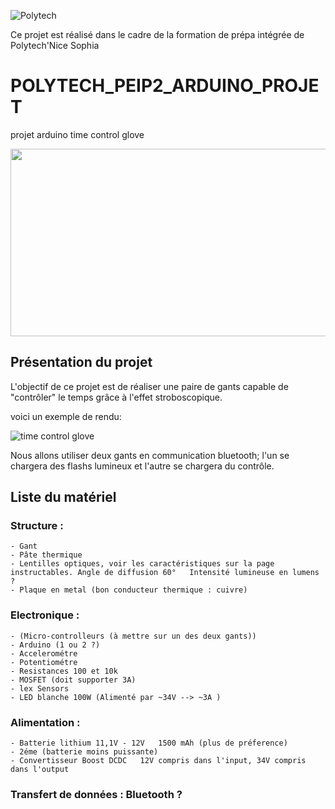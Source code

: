 
![Polytech](http://www.polytechnice.fr/jahia/jsp/jahia/templates/inc/img/polytech_nice-sophia.png)

Ce projet est réalisé dans le cadre de la formation de prépa intégrée de Polytech'Nice Sophia




# POLYTECH_PEIP2_ARDUINO_PROJET
projet arduino time control glove 

<img src="https://i.makeagif.com/media/3-14-2017/wE9W5J.gif" width="600" height="300">
<!--https://i.makeagif.com/media/1-31-2017/7Gys2-.gif pour une meilleur qualité mais qui marche pas avec l'HTML-->


## Présentation du projet
L'objectif de ce projet est de réaliser une paire de gants capable de "contrôler" le temps grâce à l'effet stroboscopique.

voici un exemple de rendu: 

![time control glove](https://i.makeagif.com/media/1-11-2018/cPzc6O.gif)

Nous allons utiliser deux gants en communication bluetooth; l'un se chargera des flashs lumineux et l'autre se chargera du contrôle.

## Liste du matériel

### Structure : 
	- Gant 
	- Pâte thermique 
	- Lentilles optiques, voir les caractéristiques sur la page instructables. Angle de diffusion 60°   Intensité lumineuse en lumens ? 
	- Plaque en metal (bon conducteur thermique : cuivre)
	
### Electronique : 
	- (Micro-controlleurs (à mettre sur un des deux gants)) 
	- Arduino (1 ou 2 ?) 
	- Accelerométre 
	- Potentiométre 
	- Resistances 100 et 10k
	- MOSFET (doit supporter 3A)
	- lex Sensors 
	- LED blanche 100W (Alimenté par ~34V --> ~3A )
	
### Alimentation : 
	- Batterie lithium 11,1V - 12V   1500 mAh (plus de préference)
	- 2éme (batterie moins puissante)
	- Convertisseur Boost DCDC   12V compris dans l'input, 34V compris dans l'output
	
### Transfert de données : Bluetooth ?  
